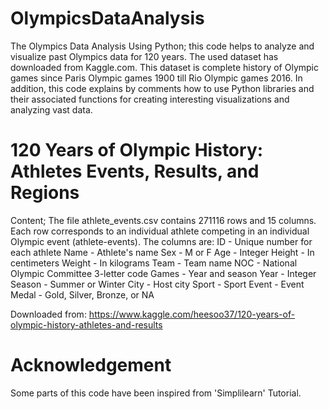 # OlympicsDataAnalysis
The Olympics Data Analysis Using Python; this code helps to analyze and visualize past Olympics data for 120 years. The used dataset has downloaded from Kaggle.com. This dataset is complete history of Olympic games since Paris Olympic games 1900 till Rio Olympic games 2016. In addition, this code explains by comments how to use Python libraries and their associated functions for creating interesting visualizations and analyzing vast data.

# 120 Years of Olympic History: Athletes Events, Results, and Regions
Content; The file athlete_events.csv contains 271116 rows and 15 columns. Each row corresponds to an individual athlete competing in an individual Olympic event (athlete-events). 
The columns are:
ID - Unique number for each athlete
Name - Athlete's name
Sex - M or F
Age - Integer
Height - In centimeters
Weight - In kilograms
Team - Team name
NOC - National Olympic Committee 3-letter code
Games - Year and season
Year - Integer
Season - Summer or Winter
City - Host city
Sport - Sport
Event - Event
Medal - Gold, Silver, Bronze, or NA

Downloaded from: https://www.kaggle.com/heesoo37/120-years-of-olympic-history-athletes-and-results

# Acknowledgement
Some parts of this code have been inspired from 'Simplilearn' Tutorial.
